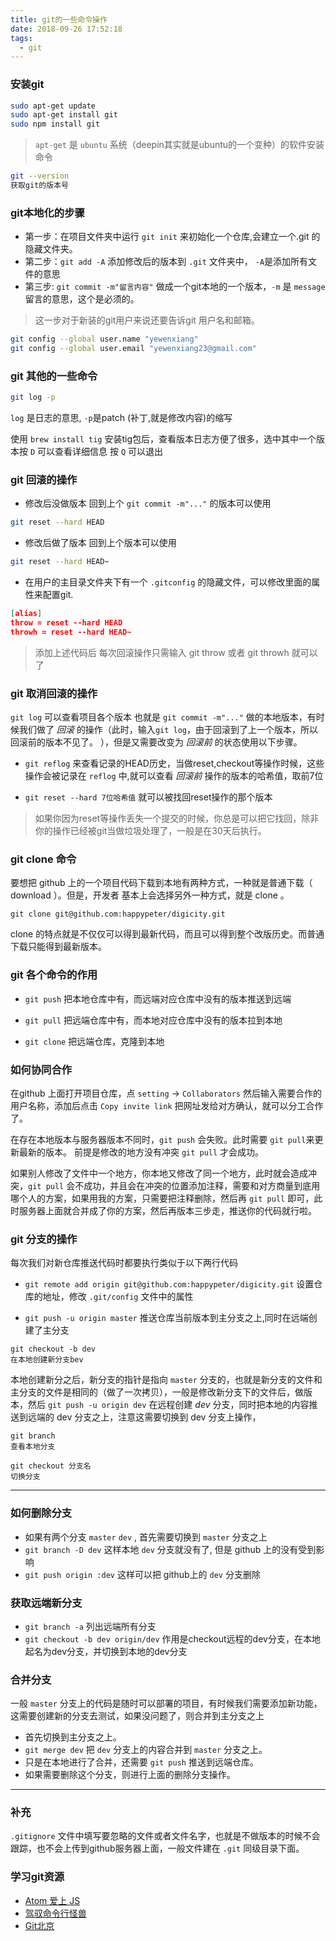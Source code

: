 ```yaml
---
title: git的一些命令操作
date: 2018-09-26 17:52:18
tags:
  - git
---
```


### 安装git

```bash
sudo apt-get update
sudo apt-get install git
sudo npm install git
```

> `apt-get` 是 `ubuntu` 系统（deepin其实就是ubuntu的一个变种）的软件安装命令
>

```bash
git --version
获取git的版本号
```

### git本地化的步骤

- 第一步：在项目文件夹中运行 `git init` 来初始化一个仓库,会建立一个.git 的隐藏文件夹。
- 第二步：`git add -A` 添加修改后的版本到 `.git` 文件夹中， `-A`是添加所有文件的意思
- 第三步: `git commit -m"留言内容"` 做成一个git本地的一个版本，`-m` 是 `message` 留言的意思，这个是必须的。

>这一步对于新装的git用户来说还要告诉git 用户名和邮箱。
>

```bash
git config --global user.name "yewenxiang"
git config --global user.email "yewenxiang23@gmail.com"
```


### git 其他的一些命令

```bash
git log -p
```
`log` 是日志的意思, `-p`是patch (补丁,就是修改内容)的缩写

使用 `brew install tig` 安装tig包后，查看版本日志方便了很多，选中其中一个版本按 `D` 可以查看详细信息 按 `Q` 可以退出

### git 回滚的操作

- 修改后没做版本 回到上个 `git commit -m"..."` 的版本可以使用

```bash
git reset --hard HEAD
```

- 修改后做了版本 回到上个版本可以使用

```bash
git reset --hard HEAD~
```

- 在用户的主目录文件夹下有一个 `.gitconfig` 的隐藏文件，可以修改里面的属性来配置git.

```json
[alias]
throw = reset --hard HEAD
throwh = reset --hard HEAD~
```

>添加上述代码后 每次回滚操作只需输入 git throw 或者 git throwh 就可以了
>

### git 取消回滚的操作

`git log` 可以查看项目各个版本 也就是 `git commit -m"..."` 做的本地版本，有时候我们做了 *回滚* 的操作（此时，输入`git log`，由于回滚到了上一个版本，所以回滚前的版本不见了。 ），但是又需要改变为 *回滚前* 的状态使用以下步骤。

- `git reflog` 来查看记录的HEAD历史，当做reset,checkout等操作时候，这些操作会被记录在 `reflog` 中,就可以查看 *回滚前* 操作的版本的哈希值，取前7位

- `git reset --hard 7位哈希值` 就可以被找回reset操作的那个版本

>如果你因为reset等操作丢失一个提交的时候，你总是可以把它找回，除非你的操作已经被git当做垃圾处理了，一般是在30天后执行。
>

### git clone 命令

要想把 github 上的一个项目代码下载到本地有两种方式，一种就是普通下载（ download ）。但是，开发者 基本上会选择另外一种方式，就是 clone 。
```
git clone git@github.com:happypeter/digicity.git
```
clone 的特点就是不仅仅可以得到最新代码，而且可以得到整个改版历史。而普通下载只能得到最新版本。

### git 各个命令的作用

- `git push` 把本地仓库中有，而远端对应仓库中没有的版本推送到远端

- `git pull` 把远端仓库中有，而本地对应仓库中没有的版本拉到本地

- `git clone` 把远端仓库，克隆到本地

### 如何协同合作
在github 上面打开项目仓库，点 `setting` -> `Collaborators` 然后输入需要合作的用户名称，添加后点击 `Copy invite link` 把网址发给对方确认，就可以分工合作了。

在存在本地版本与服务器版本不同时，`git push` 会失败。此时需要 `git pull`来更新最新的版本。
前提是修改的地方没有冲突 `git pull` 才会成功。

如果别人修改了文件中一个地方，你本地又修改了同一个地方，此时就会造成冲突，`git pull` 会不成功，并且会在冲突的位置添加注释，需要和对方商量到底用哪个人的方案，如果用我的方案，只需要把注释删除，然后再 `git pull` 即可，此时服务器上面就合并成了你的方案，然后再版本三步走，推送你的代码就行啦。

### git 分支的操作

每次我们对新仓库推送代码时都要执行类似于以下两行代码

- `git remote add origin git@github.com:happypeter/digicity.git` 设置仓库的地址，修改 `.git/config` 文件中的属性

- `git push -u origin master` 推送仓库当前版本到主分支之上,同时在远端创建了主分支

```
git checkout -b dev
在本地创建新分支bev
```
本地创建新分之后，新分支的指针是指向 `master` 分支的，也就是新分支的文件和主分支的文件是相同的（做了一次拷贝），一般是修改新分支下的文件后，做版本，然后 `git push -u origin dev` 在远程创建 *dev* 分支，同时把本地的内容推送到远端的 dev 分支之上，注意这需要切换到 dev 分支上操作，

```
git branch
查看本地分支
```

```
git checkout 分支名
切换分支
```
---

### 如何删除分支

- 如果有两个分支 `master` `dev` , 首先需要切换到 `master` 分支之上
- `git branch -D dev` 这样本地 `dev` 分支就没有了, 但是 github 上的没有受到影响
- `git push origin :dev` 这样可以把 github上的 `dev` 分支删除

### 获取远端新分支

- `git branch -a` 列出远端所有分支
- `git checkout -b dev origin/dev` 作用是checkout远程的dev分支，在本地起名为dev分支，并切换到本地的dev分支

### 合并分支
一般 `master` 分支上的代码是随时可以部署的项目，有时候我们需要添加新功能，这需要创建新的分支去测试，如果没问题了，则合并到主分支之上

- 首先切换到主分支之上。
- `git merge dev` 把 `dev` 分支上的内容合并到 `master` 分支之上。
- 只是在本地进行了合并，还需要 `git push` 推送到远端仓库。
- 如果需要删除这个分支，则进行上面的删除分支操作。

---

### 补充

`.gitignore` 文件中填写要忽略的文件或者文件名字，也就是不做版本的时候不会跟踪，也不会上传到github服务器上面，一般文件建在 `.git` 同级目录下面。

### 学习git资源

- [Atom 爱上 JS](http://haoqicat.com/atom-love-js)
- [驾驭命令行怪兽](http://haoqicat.com/ride-cli-monster)
- [Git北京](http://haoqicat.com/gitbeijing)

